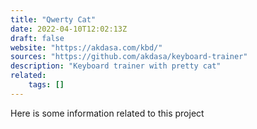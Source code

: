 ```yaml
---
title: "Qwerty Cat"
date: 2022-04-10T12:02:13Z
draft: false
website: "https://akdasa.com/kbd/"
sources: "https://github.com/akdasa/keyboard-trainer"
description: "Keyboard trainer with pretty cat"
related:
    tags: []
---
```


Here is some information related to this project
